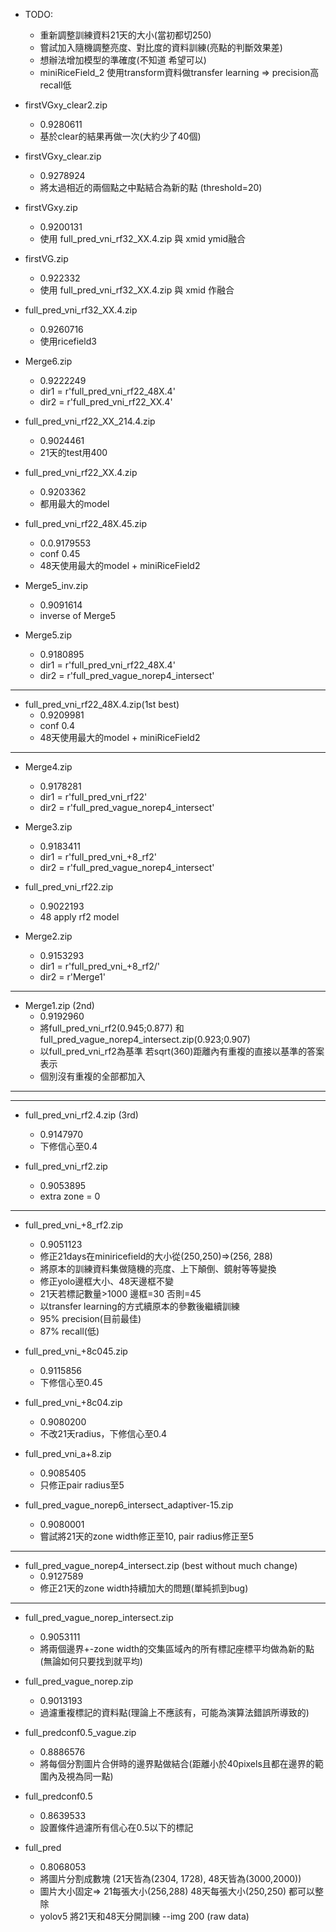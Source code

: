 * TODO:
    * 重新調整訓練資料21天的大小(當初都切250)
    * 嘗試加入隨機調整亮度、對比度的資料訓練(亮點的判斷效果差)
    * 想辦法增加模型的準確度(不知道 希望可以)
    * miniRiceField_2 使用transform資料做transfer learning => precision高 recall低

* firstVGxy_clear2.zip
    * 0.9280611
    * 基於clear的結果再做一次(大約少了40個)

* firstVGxy_clear.zip
    * 0.9278924
    * 將太過相近的兩個點之中點結合為新的點 (threshold=20)

* firstVGxy.zip
    * 0.9200131
    * 使用 full_pred_vni_rf32_XX.4.zip 與 xmid ymid融合

* firstVG.zip
    * 0.922332
    * 使用 full_pred_vni_rf32_XX.4.zip 與 xmid 作融合

* full_pred_vni_rf32_XX.4.zip
    * 0.9260716
    * 使用ricefield3

* Merge6.zip
    * 0.9222249
    * dir1 = r'full_pred_vni_rf22_48X.4'
    * dir2 = r'full_pred_vni_rf22_XX.4'

* full_pred_vni_rf22_XX_214.4.zip
    * 0.9024461
    * 21天的test用400

* full_pred_vni_rf22_XX.4.zip
    * 0.9203362
    * 都用最大的model

* full_pred_vni_rf22_48X.45.zip
    * 0.0.9179553
    * conf 0.45
    * 48天使用最大的model + miniRiceField2

* Merge5_inv.zip
    * 0.9091614
    * inverse of Merge5

* Merge5.zip
    * 0.9180895
    * dir1 = r'full_pred_vni_rf22_48X.4'
    * dir2 = r'full_pred_vague_norep4_intersect'

---
* full_pred_vni_rf22_48X.4.zip(1st best)
    * 0.9209981
    * conf 0.4
    * 48天使用最大的model + miniRiceField2
---

* Merge4.zip
    * 0.9178281
    * dir1 = r'full_pred_vni_rf22'
    * dir2 = r'full_pred_vague_norep4_intersect'

* Merge3.zip
    * 0.9183411
    * dir1 = r'full_pred_vni_+8_rf2'
    * dir2 = r'full_pred_vague_norep4_intersect'

* full_pred_vni_rf22.zip
    * 0.9022193
    * 48 apply rf2 model

* Merge2.zip
    * 0.9153293
    * dir1 = r'full_pred_vni_+8_rf2/'
    * dir2 = r'Merge1'

---
* Merge1.zip (2nd)
    * 0.9192960
    * 將full_pred_vni_rf2(0.945;0.877) 和 full_pred_vague_norep4_intersect.zip(0.923;0.907)
    * 以full_pred_vni_rf2為基準 若sqrt(360)距離內有重複的直接以基準的答案表示
    * 個別沒有重複的全部都加入
---
---
* full_pred_vni_rf2.4.zip (3rd)
    * 0.9147970
    * 下修信心至0.4

* full_pred_vni_rf2.zip
    * 0.9053895
    * extra zone = 0
---

* full_pred_vni_+8_rf2.zip
    * 0.9051123
    * 修正21days在miniricefield的大小從(250,250)=>(256, 288)
    * 將原本的訓練資料集做隨機的亮度、上下顛倒、鏡射等等變換
    * 修正yolo邊框大小、48天邊框不變
    * 21天若標記數量>1000 邊框=30 否則=45
    * 以transfer learning的方式續原本的參數後繼續訓練
    * 95% precision(目前最佳)
    * 87% recall(低)

* full_pred_vni_+8c045.zip
    * 0.9115856
    * 下修信心至0.45

* full_pred_vni_+8c04.zip
    * 0.9080200
    * 不改21天radius，下修信心至0.4

* full_pred_vni_a+8.zip
    * 0.9085405
    * 只修正pair radius至5

* full_pred_vague_norep6_intersect_adaptiver-15.zip
    * 0.9080001
    * 嘗試將21天的zone width修正至10, pair radius修正至5

---
* full_pred_vague_norep4_intersect.zip (best without much change)
    * 0.9127589
    * 修正21天的zone width持續加大的問題(單純抓到bug)
---

* full_pred_vague_norep_intersect.zip
    * 0.9053111
    * 將兩個邊界+-zone width的交集區域內的所有標記座標平均做為新的點(無論如何只要找到就平均)

* full_pred_vague_norep.zip
    * 0.9013193
    * 過濾重複標記的資料點(理論上不應該有，可能為演算法錯誤所導致的)

* full_predconf0.5_vague.zip
    * 0.8886576
    * 將每個分割圖片合併時的邊界點做結合(距離小於40pixels且都在邊界的範圍內及視為同一點)

* full_predconf0.5
    * 0.8639533
    * 設置條件過濾所有信心在0.5以下的標記

* full_pred
    * 0.8068053
    * 將圖片分割成數塊 (21天皆為(2304, 1728), 48天皆為(3000,2000))
    * 圖片大小固定=> 21每張大小(256,288) 48天每張大小(250,250) 都可以整除
    * yolov5 將21天和48天分開訓練 --img 200 (raw data)

